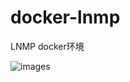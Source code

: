# docker-lnmp
LNMP docker环境

![images](https://github.com/chenshiyang2015/docker-lnmp/blob/master/Screenshots/1.png)

